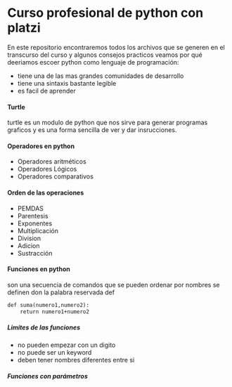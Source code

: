# Curso profesional de python con platzi 
En este repositorio encontraremos todos los archivos que se generen en el transcurso del curso y algunos consejos practicos 
veamos por qué deeriamos escoer python como lenguaje de programación:
* tiene una de las mas grandes comunidades de desarrollo
* tiene una sintaxis bastante legible
* es facil de aprender
 
#### Turtle
turtle es un modulo de python que nos sirve para generar programas graficos y es una forma sencilla de ver y dar insrucciones. 

#### Operadores en python
* Operadores aritméticos
* Operadores Lógicos
* Operadores comparativos

#### Orden de las operaciones
* PEMDAS
* Parentesis
* Exponentes
* Multiplicación
* Division
* Adicion
* Sustracción

#### Funciones en python
son una secuencia de comandos que se pueden ordenar por nombres 
se definen don la palabra reservada def 
``` p
def suma(numero1,numero2):
	return numero1+numero2
```
##### Limites de las funciones
* no pueden empezar con un digito
* no puede ser un keyword
* deben tener nombres diferentes entre si 
##### Funciones con parámetros
